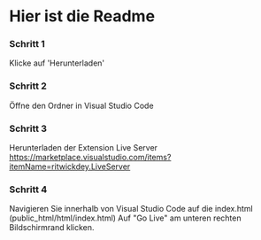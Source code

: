 # Hier ist die Readme #

### Schritt 1 ###
  Klicke auf 'Herunterladen'

### Schritt 2 ###
  Öffne den Ordner in Visual Studio Code

### Schritt 3 ###
  Herunterladen der Extension Live Server
  https://marketplace.visualstudio.com/items?itemName=ritwickdey.LiveServer

### Schritt 4 ###
  Navigieren Sie innerhalb von Visual Studio Code auf die index.html (public_html/html/index.html)
  Auf "Go Live" am unteren rechten Bildschirmrand klicken.
